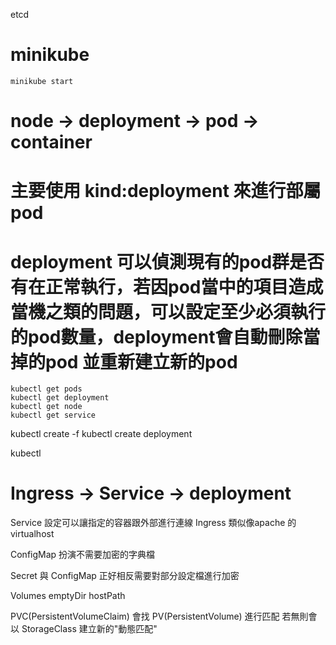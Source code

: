 

etcd


# minikube
```
minikube start
```
# node -> deployment -> pod -> container 
# 主要使用 kind:deployment 來進行部屬 pod 
# deployment 可以偵測現有的pod群是否有在正常執行，若因pod當中的項目造成當機之類的問題，可以設定至少必須執行的pod數量，deployment會自動刪除當掉的pod 並重新建立新的pod
```
kubectl get pods
kubectl get deployment
kubectl get node
kubectl get service
```

kubectl create -f
kubectl create deployment

kubectl 

# Ingress -> Service -> deployment


Service 設定可以讓指定的容器跟外部進行連線
Ingress 類似像apache 的 virtualhost



ConfigMap 扮演不需要加密的字典檔

Secret 與 ConfigMap 正好相反需要對部分設定檔進行加密



Volumes
    emptyDir
    hostPath

PVC(PersistentVolumeClaim) 會找 PV(PersistentVolume) 進行匹配
若無則會以 StorageClass 建立新的"動態匹配"